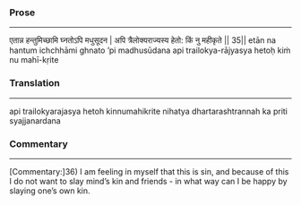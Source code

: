 ### Prose 
 --- 
एतान्न हन्तुमिच्छामि घ्नतोऽपि मधुसूदन |
अपि त्रैलोक्यराज्यस्य हेतो: किं नु महीकृते || 35||
etān na hantum ichchhāmi ghnato ’pi madhusūdana
api trailokya-rājyasya hetoḥ kiṁ nu mahī-kṛite

### Translation 
 --- 
api trailokyarajasya hetoh kinnumahikrite nihatya dhartarashtrannah ka priti syajjanardana

### Commentary 
 --- 
[Commentary:]36) I am feeling in myself that this is sin, and because of this I do not want to slay mind’s kin and friends - in what way can I be happy by slaying one’s own kin.